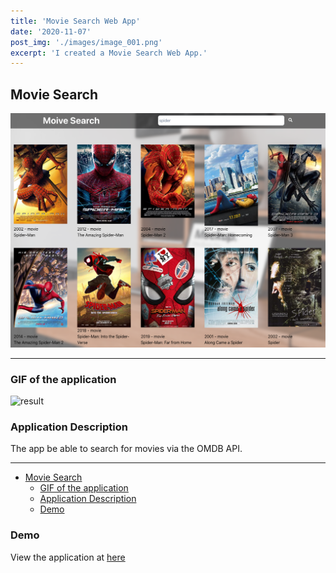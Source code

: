 ```yaml
---
title: 'Movie Search Web App'
date: '2020-11-07'
post_img: './images/image_001.png'
excerpt: 'I created a Movie Search Web App.'
---
```


## Movie Search
![view](./images/image_001.png)

---

### GIF of the application

![result](./images/movie_search.gif)

### Application Description

The app be able to search for movies via the OMDB API.

---

- [Movie Search](#movie-search)
  - [GIF of the application](#gif-of-the-application)
  - [Application Description](#application-description)
  - [Demo](#demo)

### Demo

View the application at [here](https://movie-search.ktym4a.com/)
